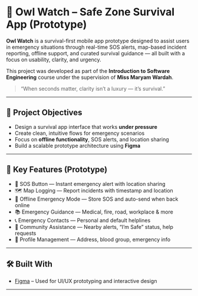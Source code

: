 # 🦉 Owl Watch – Safe Zone Survival App (Prototype)

**Owl Watch** is a survival-first mobile app prototype designed to assist users in emergency situations through real-time SOS alerts, map-based incident reporting, offline support, and curated survival guidance — all built with a focus on usability, clarity, and urgency.

This project was developed as part of the **Introduction to Software Engineering** course under the supervision of **Miss Maryam Wardah**.

> “When seconds matter, clarity isn’t a luxury — it’s survival.”

---

## 📌 Project Objectives

- Design a survival app interface that works **under pressure**
- Create clean, intuitive flows for emergency scenarios
- Focus on **offline functionality**, SOS alerts, and location sharing
- Build a scalable prototype architecture using **Figma**

---

## 🧩 Key Features (Prototype)

- 🔴 SOS Button — Instant emergency alert with location sharing  
- 🗺️ Map Logging — Report incidents with timestamp and location  
- 📴 Offline Emergency Mode — Store SOS and auto-send when back online  
- 📚 Emergency Guidance — Medical, fire, road, workplace & more  
- 📞 Emergency Contacts — Personal and default helplines  
- 🧭 Community Assistance — Nearby alerts, “I’m Safe” status, help requests  
- 👤 Profile Management — Address, blood group, emergency info

---

## 🛠️ Built With

- [Figma](https://www.figma.com/) – Used for UI/UX prototyping and interactive design

---

